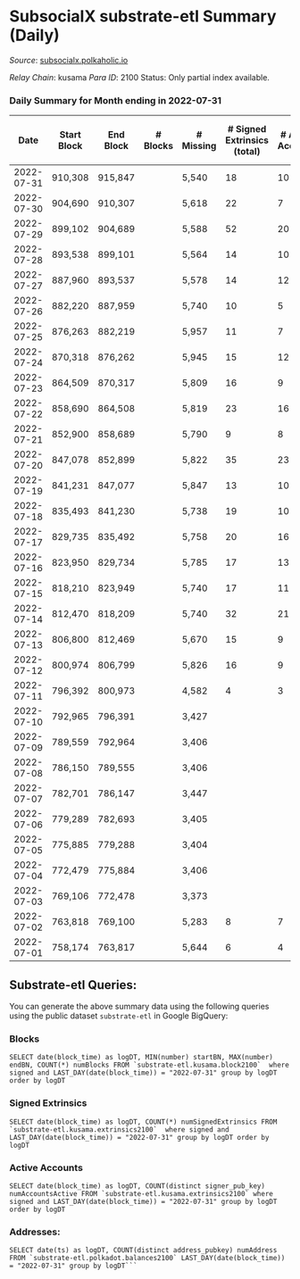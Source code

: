 # SubsocialX substrate-etl Summary (Daily)

_Source_: [subsocialx.polkaholic.io](https://subsocialx.polkaholic.io)

*Relay Chain*: kusama
*Para ID*: 2100
Status: Only partial index available.


### Daily Summary for Month ending in 2022-07-31


| Date | Start Block | End Block | # Blocks | # Missing | # Signed Extrinsics (total) | # Active Accounts | # Addresses with Balances | # Events | # Transfers | # XCM Transfers In | # XCM Transfers Out |
| ---- | ----------- | --------- | -------- | --------- | --------------------------- | ----------------- | ------------------------- | -------- | ----------- | ------------------ | ------------------- |
| 2022-07-31 | 910,308 | 915,847 |  | 5,540 | 18 | 10 | 33,747 | 11,123 |   |   |   |
| 2022-07-30 | 904,690 | 910,307 |  | 5,618 | 22 | 7 |  | 11,298 |   |   |   |
| 2022-07-29 | 899,102 | 904,689 |  | 5,588 | 52 | 20 |  | 11,357 |   |   |   |
| 2022-07-28 | 893,538 | 899,101 |  | 5,564 | 14 | 10 |  | 11,163 |   |   |   |
| 2022-07-27 | 887,960 | 893,537 |  | 5,578 | 14 | 12 |  | 11,188 |   |   |   |
| 2022-07-26 | 882,220 | 887,959 |  | 5,740 | 10 | 5 |  | 11,503 |   |   |   |
| 2022-07-25 | 876,263 | 882,219 |  | 5,957 | 11 | 7 |  | 11,943 |   |   |   |
| 2022-07-24 | 870,318 | 876,262 |  | 5,945 | 15 | 12 |  | 11,927 |   |   |   |
| 2022-07-23 | 864,509 | 870,317 |  | 5,809 | 16 | 9 |  | 11,653 |   |   |   |
| 2022-07-22 | 858,690 | 864,508 |  | 5,819 | 23 | 16 |  | 11,691 |   |   |   |
| 2022-07-21 | 852,900 | 858,689 |  | 5,790 | 9 | 8 |  | 11,606 |   |   |   |
| 2022-07-20 | 847,078 | 852,899 |  | 5,822 | 35 | 23 |  | 11,745 |   |   |   |
| 2022-07-19 | 841,231 | 847,077 |  | 5,847 | 13 | 10 |  | 11,723 |   |   |   |
| 2022-07-18 | 835,493 | 841,230 |  | 5,738 | 19 | 10 |  | 11,517 |   |   |   |
| 2022-07-17 | 829,735 | 835,492 |  | 5,758 | 20 | 16 |  | 11,560 |   |   |   |
| 2022-07-16 | 823,950 | 829,734 |  | 5,785 | 17 | 13 |  | 11,607 |   |   |   |
| 2022-07-15 | 818,210 | 823,949 |  | 5,740 | 17 | 11 |  | 11,529 |   |   |   |
| 2022-07-14 | 812,470 | 818,209 |  | 5,740 | 32 | 21 |  | 11,551 |   |   |   |
| 2022-07-13 | 806,800 | 812,469 |  | 5,670 | 15 | 9 |  | 11,377 |   |   |   |
| 2022-07-12 | 800,974 | 806,799 |  | 5,826 | 16 | 9 |  | 11,694 |   |   |   |
| 2022-07-11 | 796,392 | 800,973 |  | 4,582 | 4 | 3 |  | 6,874 | 1  |   |   |
| 2022-07-10 | 792,965 | 796,391 |  | 3,427 |  |  |  | 1,629 |   |   |   |
| 2022-07-09 | 789,559 | 792,964 |  | 3,406 |  |  |  | 1,653 |   |   |   |
| 2022-07-08 | 786,150 | 789,555 |  | 3,406 |  |  |  | 1,758 |   |   |   |
| 2022-07-07 | 782,701 | 786,147 |  | 3,447 |  |  |  | 1,641 |   |   |   |
| 2022-07-06 | 779,289 | 782,693 |  | 3,405 |  |  |  | 1,706 |   |   |   |
| 2022-07-05 | 775,885 | 779,288 |  | 3,404 |  |  |  | 1,654 |   |   |   |
| 2022-07-04 | 772,479 | 775,884 |  | 3,406 |  |  |  | 1,413 |   |   |   |
| 2022-07-03 | 769,106 | 772,478 |  | 3,373 |  |  |  | 1,552 |   |   |   |
| 2022-07-02 | 763,818 | 769,100 |  | 5,283 | 8 | 7 |  | 9,550 |   |   |   |
| 2022-07-01 | 758,174 | 763,817 |  | 5,644 | 6 | 4 |  | 11,309 |   |   |   |

## Substrate-etl Queries:
You can generate the above summary data using the following queries using the public dataset `substrate-etl` in Google BigQuery:


### Blocks
```
SELECT date(block_time) as logDT, MIN(number) startBN, MAX(number) endBN, COUNT(*) numBlocks FROM `substrate-etl.kusama.block2100`  where signed and LAST_DAY(date(block_time)) = "2022-07-31" group by logDT order by logDT
```


### Signed Extrinsics
```
SELECT date(block_time) as logDT, COUNT(*) numSignedExtrinsics FROM `substrate-etl.kusama.extrinsics2100`  where signed and LAST_DAY(date(block_time)) = "2022-07-31" group by logDT order by logDT
```


### Active Accounts
```
SELECT date(block_time) as logDT, COUNT(distinct signer_pub_key) numAccountsActive FROM `substrate-etl.kusama.extrinsics2100` where signed and LAST_DAY(date(block_time)) = "2022-07-31" group by logDT order by logDT
```


### Addresses:
```
SELECT date(ts) as logDT, COUNT(distinct address_pubkey) numAddress FROM `substrate-etl.polkadot.balances2100` LAST_DAY(date(block_time)) = "2022-07-31" group by logDT```

